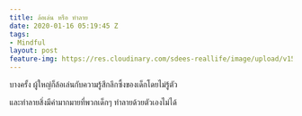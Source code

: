 ```yaml
---
title: ล้อเล่น หรือ ทำลาย
date: 2020-01-16 05:19:45 Z
tags:
- Mindful
layout: post
feature-img: https://res.cloudinary.com/sdees-reallife/image/upload/v1555658919/sample_feature_img.png
---
```


บางครั้ง ผู้ใหญ่ก็ล้อเล่นกับความรู้สึกลึกซึ้งของเด็กโดยไม่รู้ตัว

<i class="fa fa-child" style="color:plum"></i>

และทำลายสิ่งมีค่ามากมายที่พวกเด็กๆ ทำลายด้วยตัวเองไม่ได้